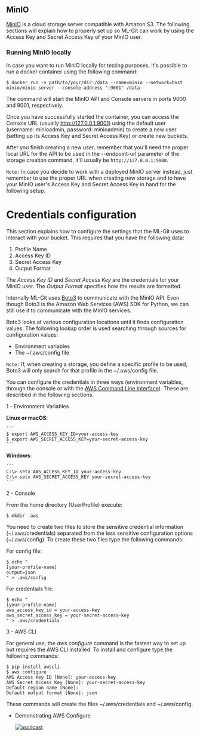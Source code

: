 ## MinIO ##

[MinIO](https://min.io/) is a cloud storage server compatible with Amazon S3. The following sections will explain how to properly set up so ML-Git can work by using the Access Key and Secret Access Key of your MinIO user.

### Running MinIO locally ###

In case you want to run MinIO locally for testing purposes, it's possible to run a docker container using the following command:
```
$ docker run -v path/to/your/dir:/data --name=minio --network=host minio/minio server --console-address ":9001" /data
```
The command will start the MinIO API and Console servers in ports 9000 and 9001, respectively.

Once you have successfully started the container, you can access the Console URL (usually http://127.0.0.1:9001) using the default user (username: minioadmin, password: minioadmin) to create a new user (setting up its Access Key and Secret Access Key) or create new buckets.

After you finish creating a new user, remember that you'll need the proper local URL for the API to be used in the --endpoint-url parameter of the storage creation command, it'll usually be `http://127.0.0.1:9000`.

`Note:` In case you decide to work with a deployed MinIO server instead, just remember to use the proper URL when creating new storage and to have your MinIO user's Access Key and Secret Access Key in hand for the following setup.

# Credentials configuration #

This section explains how to configure the settings that the ML-Git uses to interact with your bucket. This requires that you have the following data:

1. Profile Name
2. Access Key ID
3. Secret Access Key
5. Output Format

The _Access Key ID_ and _Secret Access Key_ are the credentials for your MinIO user. The _Output Format_ specifies how the results are formatted.

Internally ML-Git uses [Boto3](https://github.com/boto/boto3) to communicate with the MinIO API. Even though Boto3 is the Amazon Web Services (AWS) SDK for Python, we can still use it to communicate with the MinIO services.

Boto3 looks at various configuration locations until it finds configuration values. The following lookup order is used searching through sources for configuration values:

* Environment variables
* The ~/.aws/config file

```Note:``` 
If, when creating a storage, you define a specific profile to be used, Boto3 will only search for that profile in the ~/.aws/config file.

You can configure the credentials in three ways (environment variables, through the console or with the [AWS Command Line Interface](https://aws.amazon.com/cli/?nc1=h_ls)). These are described in the following sections.


1 - Environment Variables

   **Linux or macOS**:

    ```
    $ export AWS_ACCESS_KEY_ID=your-access-key
    $ export AWS_SECRET_ACCESS_KEY=your-secret-access-key
    ```

   **Windows**:
    
    ```
    C:\> setx AWS_ACCESS_KEY_ID your-access-key
    C:\> setx AWS_SECRET_ACCESS_KEY your-secret-access-key
    ```

2 -  Console 
   
   From the home directory (UserProfile) execute:   
            
   ```
   $ mkdir .aws
   ```
   
   You need to create two files to store the sensitive credential information (~/.aws/credentials) separated from the less sensitive configuration options (~/.aws/config). To create these two files type the following commands:
        
   For config file:
        
   ```
   $ echo "
   [your-profile-name]
   output=json 
   " > .aws/config
   ```

   For credentials file:
   ```
   $ echo "
   [your-profile-name]
   aws_access_key_id = your-access-key
   aws_secret_access_key = your-secret-access-key     
   " > .aws/credentials
   ```

3 - AWS CLI

   For general use, the *aws configure* command is the fastest way to set up but requires the AWS CLI installed. To install and configure type the following commands:

   ```
   $ pip install awscli
   $ aws configure
   AWS Access Key ID [None]: your-access-key
   AWS Secret Access Key [None]: your-secret-access-key
   Default region name [None]: 
   Default output format [None]: json
   ```

   These commands will create the files ~/.aws/credentials and ~/.aws/config.

- Demonstrating AWS Configure
  
  [![asciicast](https://asciinema.org/a/371052.svg)](https://asciinema.org/a/371052)
